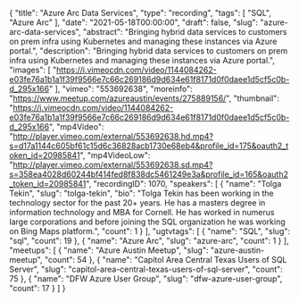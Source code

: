 {
  "title": "Azure Arc Data Services",
  "type": "recording",
  "tags": [
    "SQL",
    "Azure Arc"
  ],
  "date": "2021-05-18T00:00:00",
  "draft": false,
  "slug": "azure-arc-data-services",
  "abstract": "Bringing hybrid data services to customers on prem infra using Kubernetes and managing these instances via Azure portal.",
  "description": "Bringing hybrid data services to customers on prem infra using Kubernetes and managing these instances via Azure portal.",
  "images": [
    "https://i.vimeocdn.com/video/1144084262-e03fe76a1b1a1f39f9566e7c66c269186d9d634e61f8171d0f0daee1d5cf5c0b-d_295x166"
  ],
  "vimeo": "553692638",
  "moreinfo": "https://www.meetup.com/azureaustin/events/275889156/",
  "thumbnail": "https://i.vimeocdn.com/video/1144084262-e03fe76a1b1a1f39f9566e7c66c269186d9d634e61f8171d0f0daee1d5cf5c0b-d_295x166",
  "mp4Video": "http://player.vimeo.com/external/553692638.hd.mp4?s=d17a1144c605bf61c15d6c36828acb1730e68eb4&profile_id=175&oauth2_token_id=20985841",
  "mp4VideoLow": "http://player.vimeo.com/external/553692638.sd.mp4?s=358ea4028d60244bf414fed8f838dc5461249e3a&profile_id=165&oauth2_token_id=20985841",
  "recordingID": 1070,
  "speakers": [
    {
      "name": "Tolga Tekin",
      "slug": "tolga-tekin",
      "bio": "Tolga Tekin has been working in the technology sector for the past 20+ years. He has a masters degree in information technology and MBA for Cornell. He has worked in numerus large corporations and before joining the SQL organization he was working on Bing Maps platform.",
      "count": 1
    }
  ],
  "ugtvtags": [
    {
      "name": "SQL",
      "slug": "sql",
      "count": 19
    },
    {
      "name": "Azure Arc",
      "slug": "azure-arc",
      "count": 1
    }
  ],
  "meetups": [
    {
      "name": "Azure Austin Meetup",
      "slug": "azure-austin-meetup",
      "count": 54
    },
    {
      "name": "Capitol Area Central Texas Users of SQL Server",
      "slug": "capitol-area-central-texas-users-of-sql-server",
      "count": 75
    },
    {
      "name": "DFW Azure User Group",
      "slug": "dfw-azure-user-group",
      "count": 17
    }
  ]
}